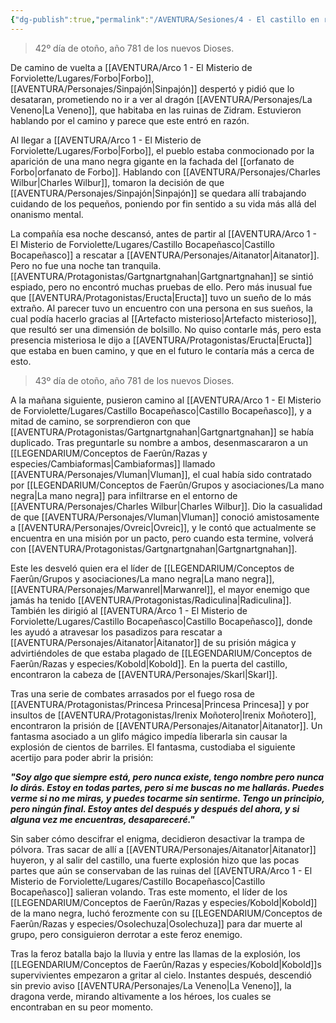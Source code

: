```yaml
---
{"dg-publish":true,"permalink":"/AVENTURA/Sesiones/4 - El castillo en ruinas de Bocapeñasco/"}
---
```


> 42º día de otoño, año 781 de los nuevos Dioses.

De camino de vuelta a [[AVENTURA/Arco 1 -  El Misterio de Forviolette/Lugares/Forbo\|Forbo]], [[AVENTURA/Personajes/Sinpajón\|Sinpajón]] despertó y pidió que lo desataran, prometiendo no ir a ver al dragón [[AVENTURA/Personajes/La Veneno\|La Veneno]], que habitaba en las ruinas de Zidram. Estuvieron hablando por el camino y parece que este entró en razón.

Al llegar a [[AVENTURA/Arco 1 -  El Misterio de Forviolette/Lugares/Forbo\|Forbo]], el pueblo estaba conmocionado por la aparición de una mano negra gigante en la fachada del [[orfanato de Forbo\|orfanato de Forbo]]. Hablando con [[AVENTURA/Personajes/Charles Wilbur\|Charles Wilbur]], tomaron la decisión de que [[AVENTURA/Personajes/Sinpajón\|Sinpajón]] se quedara allí trabajando cuidando de los pequeños, poniendo por fin sentido a su vida más allá del onanismo mental.

La compañía esa noche descansó, antes de partir al [[AVENTURA/Arco 1 -  El Misterio de Forviolette/Lugares/Castillo Bocapeñasco\|Castillo Bocapeñasco]] a rescatar a [[AVENTURA/Personajes/Aitanator\|Aitanator]]. Pero no fue una noche tan tranquila. [[AVENTURA/Protagonistas/Gartgnartgnahan\|Gartgnartgnahan]] se sintió espiado, pero no encontró muchas pruebas de ello. Pero más inusual fue que [[AVENTURA/Protagonistas/Eructa\|Eructa]] tuvo un sueño de lo más extraño. Al parecer tuvo un encuentro con una persona en sus sueños, la cual podía hacerlo gracias al [[Artefacto misterioso\|Artefacto misterioso]], que resultó ser una dimensión de bolsillo. No quiso contarle más, pero esta presencia misteriosa le dijo a [[AVENTURA/Protagonistas/Eructa\|Eructa]] que estaba en buen camino, y que en el futuro le contaría más a cerca de esto.

> 43º día de otoño, año 781 de los nuevos Dioses.

A la mañana siguiente, pusieron camino al [[AVENTURA/Arco 1 -  El Misterio de Forviolette/Lugares/Castillo Bocapeñasco\|Castillo Bocapeñasco]], y a mitad de camino, se sorprendieron con que [[AVENTURA/Protagonistas/Gartgnartgnahan\|Gartgnartgnahan]] se había duplicado. Tras preguntarle su nombre a ambos, desenmascararon a un [[LEGENDARIUM/Conceptos de Faerûn/Razas y especies/Cambiaformas\|Cambiaformas]] llamado [[AVENTURA/Personajes/Vluman\|Vluman]], el cual había sido contratado por [[LEGENDARIUM/Conceptos de Faerûn/Grupos y asociaciones/La mano negra\|La mano negra]] para infiltrarse en el entorno de [[AVENTURA/Personajes/Charles Wilbur\|Charles Wilbur]]. Dio la casualidad de que [[AVENTURA/Personajes/Vluman\|Vluman]] conoció amistosamente a [[AVENTURA/Personajes/Ovreic\|Ovreic]], y le contó que actualmente se encuentra en una misión por un pacto, pero cuando esta termine, volverá con [[AVENTURA/Protagonistas/Gartgnartgnahan\|Gartgnartgnahan]].

Este les desveló quien era el líder de [[LEGENDARIUM/Conceptos de Faerûn/Grupos y asociaciones/La mano negra\|La mano negra]], [[AVENTURA/Personajes/Marwanrel\|Marwanrel]], el mayor enemigo que jamás ha tenido [[AVENTURA/Protagonistas/Radiculina\|Radiculina]]. También les dirigió al [[AVENTURA/Arco 1 -  El Misterio de Forviolette/Lugares/Castillo Bocapeñasco\|Castillo Bocapeñasco]], donde les ayudó a atravesar los pasadizos para rescatar a [[AVENTURA/Personajes/Aitanator\|Aitanator]] de su prisión mágica y advirtiéndoles de que estaba plagado de [[LEGENDARIUM/Conceptos de Faerûn/Razas y especies/Kobold\|Kobold]]. En la puerta del castillo, encontraron la cabeza de [[AVENTURA/Personajes/Skarl\|Skarl]].

Tras una serie de combates arrasados por el fuego rosa de [[AVENTURA/Protagonistas/Princesa Princesa\|Princesa Princesa]] y por insultos de [[AVENTURA/Protagonistas/Irenix Moñotero\|Irenix Moñotero]], encontraron la prisión de [[AVENTURA/Personajes/Aitanator\|Aitanator]]. Un fantasma asociado a un glifo mágico impedía liberarla sin causar la explosión de cientos de barriles. El fantasma, custodiaba el siguiente acertijo para poder abrir la prisión:

***"Soy algo que siempre está, pero nunca existe, tengo nombre pero nunca lo dirás. Estoy en todas partes, pero si me buscas no me hallarás. Puedes verme si no me miras, y puedes tocarme sin sentirme. Tengo un principio, pero ningún final. Estoy antes del después y después del ahora, y si alguna vez me encuentras, desapareceré."***

Sin saber cómo descifrar el enigma, decidieron desactivar la trampa de pólvora. Tras sacar de allí a [[AVENTURA/Personajes/Aitanator\|Aitanator]] huyeron, y al salir del castillo, una fuerte explosión hizo que las pocas partes que aún se conservaban de las ruinas del [[AVENTURA/Arco 1 -  El Misterio de Forviolette/Lugares/Castillo Bocapeñasco\|Castillo Bocapeñasco]] salieran volando. Tras este momento, el líder de los [[LEGENDARIUM/Conceptos de Faerûn/Razas y especies/Kobold\|Kobold]] de la mano negra, luchó ferozmente con su [[LEGENDARIUM/Conceptos de Faerûn/Razas y especies/Osolechuza\|Osolechuza]] para dar muerte al grupo, pero consiguieron derrotar a este feroz enemigo.

Tras la feroz batalla bajo la lluvia y entre las llamas de la explosión, los [[LEGENDARIUM/Conceptos de Faerûn/Razas y especies/Kobold\|Kobold]]s supervivientes empezaron a gritar al cielo. Instantes después, descendió sin previo aviso [[AVENTURA/Personajes/La Veneno\|La Veneno]], la dragona verde, mirando altivamente a los héroes, los cuales se encontraban en su peor momento.